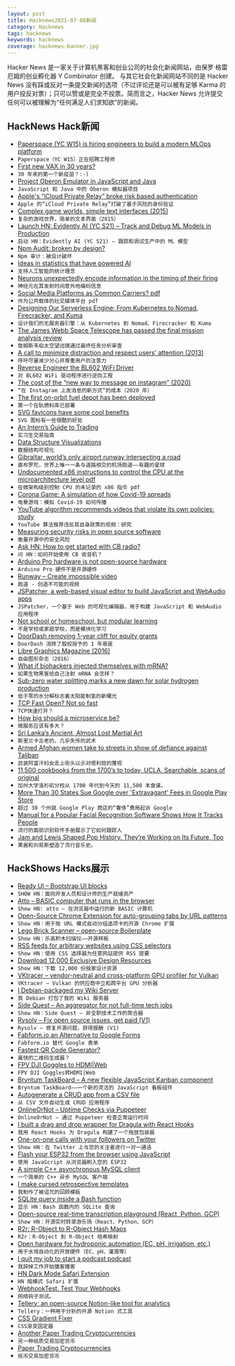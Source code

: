 ```yaml
---
layout: post
title: Hacknews2021-07-08新闻
category: Hacknews
tags: hacknews
keywords: hacknews
coverage: hacknews-banner.jpg
---
```


Hacker News 是一家关于计算机黑客和创业公司的社会化新闻网站，由保罗·格雷厄姆的创业孵化器 Y Combinator 创建。
与其它社会化新闻网站不同的是 Hacker News 没有踩或反对一条提交新闻的选项（不过评论还是可以被有足够 Karma 的用户投反对票）；只可以赞或是完全不投票。简而言之，Hacker News 允许提交任何可以被理解为“任何满足人们求知欲”的新闻。

## HackNews Hack新闻


- [Paperspace (YC W15) is hiring engineers to build a modern MLOps platform](https://www.paperspace.com/careers)
- `Paperspace（YC W15）正在招聘工程师`
- [First new VAX in 30 years?](http://mail-index.netbsd.org/port-vax/2021/07/03/msg003899.html)
- `30 年来的第一个新疫苗？:-)`
- [Project Oberon Emulator in JavaScript and Java](https://schierlm.github.io/OberonEmulator/)
- `JavaScript 和 Java 中的 Oberon 模拟器项目`
- [Apple's “iCloud Private Relay” broke risk based authentication](https://zitadel.ch/blog/imo-rba-is-broken/)
- `Apple 的“iCloud Private Relay”打破了基于风险的身份验证`
- [Complex game worlds, simple text interfaces (2015)](https://egamebook.com/blog/complex-systems-simple-interface/)
- `复杂的游戏世界，简单的文本界面（2015）`
- [Launch HN: Evidently AI (YC S21) – Track and Debug ML Models in Production](item?id=27760627)
- `启动 HN：Evidently AI (YC S21) – 跟踪和调试生产中的 ML 模型`
- [Npm Audit: broken by design?](https://overreacted.io/npm-audit-broken-by-design/)
- `Npm 审计：被设计破坏`
- [Ideas in statistics that have powered AI](https://news.columbia.edu/news/top-10-ideas-statistics-ai)
- `支持人工智能的统计理念`
- [Neurons unexpectedly encode information in the timing of their firing](https://www.quantamagazine.org/a-new-kind-of-information-coding-seen-in-the-human-brain-20210707/)
- `神经元在其发射时间意外地编码信息`
- [Social Media Platforms as Common Carriers? pdf](https://www2.law.ucla.edu/volokh/carrier.pdf)
- `作为公共载体的社交媒体平台 pdf`
- [Designing Our Serverless Engine: From Kubernetes to Nomad, Firecracker, and Kuma](https://www.koyeb.com/blog/the-koyeb-serverless-engine-from-kubernetes-to-nomad-firecracker-and-kuma)
- `设计我们的无服务器引擎：从 Kubernetes 到 Nomad、Firecracker 和 Kuma`
- [The James Webb Space Telescope has passed the final mission analysis review](https://www.asc-csa.gc.ca/eng/satellites/jwst/news.asp)
- `詹姆斯韦伯太空望远镜通过最终任务分析审查`
- [A call to minimize distraction and respect users’ attention (2013)](http://www.minimizedistraction.com/)
- `呼吁尽量减少分心并尊重用户的注意力`
- [Reverse Engineer the BL602 WiFi Driver](https://lupyuen.github.io/articles/wifi)
- `对 BL602 WiFi 驱动程序进行逆向工程`
- [The cost of the “new way to message on instagram” (2020)](https://www.eff.org/deeplinks/2020/10/cost-new-way-message-instagram)
- `“在 Instagram 上发消息的新方式”的成本（2020 年）`
- [The first on-orbit fuel depot has been deployed](https://orbitalindex.com/archive/2021-07-07-Issue-124/#a-first-on-orbit-fuel-depot-has-been-deployed)
- `第一个在轨燃料库已部署`
- [SVG favicons have some cool benefits](https://austingil.com/svg-favicons/)
- `SVG 图标有一些很酷的好处`
- [An Intern’s Guide to Trading](https://www.nasdaq.com/articles/an-interns-guide-to-trading-2021-07-01)
- `实习生交易指南`
- [Data Structure Visualizations](https://www.cs.usfca.edu/~galles/visualization/Algorithms.html)
- `数据结构可视化`
- [Gibraltar, world’s only airport runway intersecting a road](https://www.amusingplanet.com/2011/11/gibraltar-airport-worlds-only-airport.html?m=1)
- `直布罗陀，世界上唯一一条与道路相交的机场跑道——有趣的星球`
- [Undocumented x86 instructions to control the CPU at the microarchitecture level pdf](https://raw.githubusercontent.com/chip-red-pill/udbgInstr/main/paper/undocumented_x86_insts_for_uarch_control.pdf)
- `在微架构级别控制 CPU 的未记录的 x86 指令 pdf`
- [Corona Game: A simulation of how Covid-19 spreads](https://koronahra.cz/game)
- `电晕游戏：模拟 Covid-19 如何传播`
- [YouTube algorithm recommends videos that violate its own policies: study](https://foundation.mozilla.org/en/blog/mozilla-investigation-youtube-algorithm-recommends-videos-that-violate-the-platforms-very-own-policies/)
- `YouTube 算法推荐违反其自身政策的视频：研究`
- [Measuring security risks in open source software](https://security.googleblog.com/2021/07/measuring-security-risks-in-open-source.html)
- `衡量开源中的安全风险`
- [Ask HN: How to get started with CB radio?](item?id=27728154)
- `问 HN：如何开始使用 CB 收音机？`
- [Arduino Pro hardware is not open-source hardware](https://blog.adafruit.com/2021/07/07/arduino-pro-hardware-is-not-open-source-hardware/)
- `Arduino Pro 硬件不是开源硬件`
- [Runway – Create impossible video](https://runwayml.com/)
- `跑道 - 创造不可能的视频`
- [JSPatcher, a web-based visual editor to build JavaScript and WebAudio apps](https://webaudioconf2021.com/paper-a-2/)
- `JSPatcher，一个基于 Web 的可视化编辑器，用于构建 JavaScript 和 WebAudio 应用程序`
- [Not school or homeschool, but modular learning](https://manisharoses.medium.com/not-school-or-homeschooling-but-modular-learning-5233927f8fc9)
- `不是学校或家庭学校，而是模块化学习`
- [DoorDash removing 1-year cliff for equity grants](https://blog.doordash.com/aligning-reward-with-impact-an-update-to-our-equity-vesting-approach-96bf61d21eda)
- `DoorDash 消除了股权授予的 1 年悬崖`
- [Libre Graphics Magazine (2016)](https://libregraphicsmag.com/)
- `自由图形杂志（2016）`
- [What if biohackers injected themselves with mRNA?](https://www.economist.com/what-if/2021/07/03/what-if-biohackers-injected-themselves-with-mrna)
- `如果生物黑客给自己注射 mRNA 会怎样？`
- [Sub-zero water splitting marks a new dawn for solar hydrogen production](https://www.chemistryworld.com/news/sub-zero-water-splitting-marks-a-new-dawn-for-solar-hydrogen-production/4013887.article)
- `低于零的水分解标志着太阳能制氢的新曙光`
- [TCP Fast Open? Not so fast](https://blog.apnic.net/2021/07/05/tcp-fast-open-not-so-fast/)
- `TCP快速打开？`
- [How big should a microservice be?](https://bovon.org/archives/350)
- `微服务应该有多大？`
- [Sri Lanka’s Ancient, Almost Lost Martial Art](https://www.atlasobscura.com/articles/angampora-sri-lanka-martial-art)
- `斯里兰卡古老的，几乎失传的武术`
- [Armed Afghan women take to streets in show of defiance against Taliban](https://www.theguardian.com/world/2021/jul/07/armed-afghan-women-take-to-streets-in-show-of-defiance-against-taliban)
- `武装阿富汗妇女走上街头以示对塔利班的蔑视`
- [11,500 cookbooks from the 1700’s to today, UCLA. Searchable, scans of original](https://archive.org/details/cbk?&sort=-downloads&page=1)
- `加州大学洛杉矶分校从 1700 年代到今天的 11,500 本食谱。`
- [More Than 30 States Sue Google over 'Extravagant' Fees in Google Play Store](https://www.npr.org/2021/07/07/1013934643/more-than-30-states-sue-google-over-extravagant-fees-in-google-play-store)
- `超过 30 个州就 Google Play 商店的“奢侈”费用起诉 Google`
- [Manual for a Popular Facial Recognition Software Shows How It Tracks People](https://themarkup.org/privacy/2021/07/06/this-manual-for-a-popular-facial-recognition-tool-shows-just-how-much-the-software-tracks-people)
- `流行的面部识别软件手册展示了它如何跟踪人`
- [Jam and Lewis Shaped Pop History. They’re Working on Its Future, Too](https://www.nytimes.com/2021/07/06/arts/music/jimmy-jam-terry-lewis.html)
- `果酱和刘易斯塑造了流行音乐史。`


## HackShows Hacks展示

- [  Ready UI – Bootstrap UI blocks](https://readyui.co/)
- `SHOW HN：面向开发人员和设计师的生产就绪资产`
- [ Atto – BASIC computer that runs in the browser](https://jamesl.me/atto/)
- `Show HN: atto – 在浏览器中运行的新 BASIC 计算机`
- [ Open-Source Chrome Extension for auto-grouping tabs by URL patterns](https://github.com/jdhayford/acid-tabs-extension)
- `Show HN：用于按 URL 模式自动分组选项卡的开源 Chrome 扩展`
- [ Lego Brick Scanner – open-source Boilerplate](https://github.com/GistNoesis/BrickRegistration)
- `Show HN：乐高积木扫描仪——开源样板`
- [ RSS feeds for arbitrary websites using CSS selectors](https://feed-me-up-scotty.vincenttunru.com/)
- `Show HN：使用 CSS 选择器为任意网站提供 RSS 提要`
- [ Download 12,000 Exclusive Design Resources](https://www.uihut.com/)
- `Show HN：下载 12,000 份独家设计资源`
- [ VKtracer – vendor-neutral and cross-platform GPU profiler for Vulkan](https://www.vktracer.com/)
- `VKtracer – Vulkan 的供应商中立和跨平台 GPU 分析器`
- [ I Debian-packaged my Wiki Server](https://gitlab.com/moasdawiki/moasdawiki-server/-/tree/master/installer/linux/debian)
- `我 Debian 打包了我的 Wiki 服务器`
- [ Side Quest – An aggregator for not full-time tech jobs](https://sidequestjobs.com/)
- `Show HN：Side Quest – 非全职技术工作的聚合器`
- [ Rysolv – Fix open source issues, get paid (V1)](https://rysolv.com/)
- `Rysolv – 修复开源问题，获得报酬 (V1)`
- [ Fabform.io an Alternative to Google Forms](https://fabform.io)
- `Fabform.io 替代 Google 表单`
- [ Fastest QR Code Generator?](https://qrosscodes.com/)
- `最快的二维码生成器？`
- [ FPV DJI Goggles to HDMI|Web](https://github.com/filippofinke/dji-web)
- `FPV DJI Goggles转HDMI|Web`
- [ Bryntum TaskBoard – A new flexible JavaScript Kanban component](https://www.bryntum.com/blog/announcing-bryntum-taskboard/)
- `Bryntum TaskBoard——一个新的灵活的 JavaScript 看板组件`
- [ Autogenerate a CRUD app from a CSV file](https://retool.com/utilities/generate-app-from-csv)
- `从 CSV 文件自动生成 CRUD 应用程序`
- [ OnlineOrNot – Uptime Checks via Puppeteer](https://onlineornot.com/browser-checks)
- `OnlineOrNot – 通过 Puppeteer 检查正常运行时间`
- [ I built a drag and drop wrapper for Dragula with React Hooks](https://github.com/jpribyl/react-hook-dragula)
- `我用 React Hooks 为 Dragula 构建了一个拖放包装器`
- [ One-on-one calls with your followers on Twitter](https://twixy.live/)
- `Show HN：在 Twitter 上与您的关注者进行一对一通话`
- [ Flash your ESP32 from the browser using JavaScript](https://github.com/toitware/esptool.js)
- `使用 JavaScript 从浏览器刷入您的 ESP32`
- [ A simple C++ asynchronous MySQL client](https://github.com/sogou/workflow/blob/master/docs/en/tutorial-12-mysql_cli.md)
- `一个简单的 C++ 异步 MySQL 客户端`
- [ I make cursed retrospective templates](https://sonnet.io/posts/starfish/)
- `我制作了被诅咒的回顾模板`
- [ SQLite query inside a Bash function](item?id=27762201)
- `显示 HN：Bash 函数内的 SQLite 查询`
- [ Open-source real-time transcription playground (React, Python, GCP)](https://github.com/saharmor/realtime-transcription-playground)
- `Show HN：开源实时转录游乐场（React、Python、GCP）`
- [ R2r: R-Object to R-Object Hash Maps](https://github.com/vgherard/r2r)
- `R2r：R-Object 到 R-Object 哈希映射`
- [ Open hardware for hydroponic automation (EC, pH, irrigation, etc.)](https://github.com/hydromisc/hydromisc)
- `用于水培自动化的开放硬件（EC、pH、灌溉等）`
- [ I quit my job to start a podcast podcast](https://open.spotify.com/episode/1ktQ8At5NlH0yVtTp2TRP4?si=cd2a4579e0844b2a)
- `我辞掉工作开始播客播客`
- [ HN Dark Mode Safari Extension](https://apps.apple.com/us/app/darker-news-for-safari/id1562920743?mt=12)
- `HN 暗模式 Safari 扩展`
- [ WebhookTest. Test Your Webhooks](https://webhooktest.com/)
- `网络钩子测试。`
- [ Tellery: an open-source Notion-like tool for analytics](https://tellery.io/)
- `Tellery：一种用于分析的开源 Notion 式工具`
- [ CSS Gradient Fixer](https://www.da.vidbuchanan.co.uk/widgets/css-gradient-fixer/)
- `CSS渐变固定器`
- [ Another Paper Trading Cryptocurrencies](https://bitcoinvsaltcoins.com)
- `另一种纸质交易加密货币`
- [ Paper Trading Cryptocurrencies](https://grpco.in/)
- `纸币交易加密货币`

